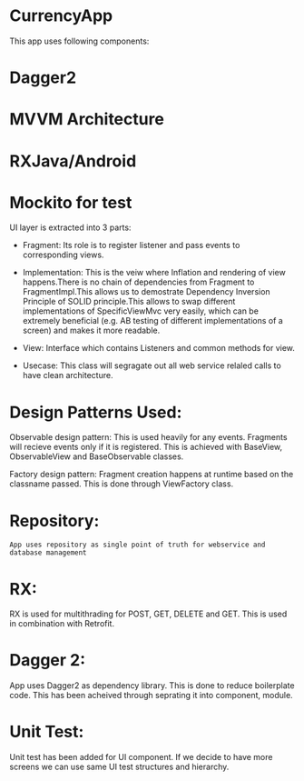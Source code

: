 # CurrencyApp
 
This app uses following components:

# Dagger2

# MVVM Architecture

# RXJava/Android

# Mockito for test

UI layer is extracted into 3 parts:
* Fragment: Its role is to register listener and pass events to corresponding views.

* Implementation: This is the veiw where Inflation and rendering of view happens.There is no chain of dependencies from Fragment to FragmentImpl.This allows us to demostrate Dependency Inversion Principle of SOLID principle.This allows to swap different implementations of SpecificViewMvc very easily, which can be extremely beneficial (e.g. AB testing of different implementations of a screen) and makes it more readable.

* View: Interface which contains Listeners and common methods for view.

* Usecase: This class will segragate out all web service relaled calls to have clean architecture.

# Design Patterns Used:
Observable design pattern: This is used heavily for any events. Fragments will recieve events only if it is registered. This is achieved with BaseView, ObservableView and BaseObservable classes.

Factory design pattern: Fragment creation happens at runtime based on the classname passed. This is done through ViewFactory class.

# Repository:
    App uses repository as single point of truth for webservice and database management
# RX:
   RX is used for multithrading for POST, GET, DELETE and GET. 
   This is used in combination with Retrofit.
# Dagger 2:
   App uses Dagger2 as dependency library. This is done to reduce boilerplate code. 
   This has been acheived through seprating it 
   into component, module.
# Unit Test:
 Unit test has been added for UI component. If we decide to have more screens we can use same UI test structures and hierarchy.
